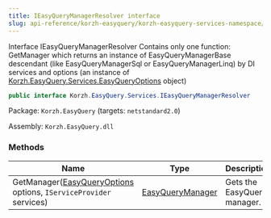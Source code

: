 ```yaml
---
title: IEasyQueryManagerResolver interface
slug: api-reference/korzh-easyquery/korzh-easyquery-services-namespace/ieasyquerymanagerresolver-interface
---
```

Interface IEasyQueryManagerResolver  Contains only one function: GetManager which returns an instance of EasyQueryManagerBase descendant (like EasyQueryManagerSql or EasyQueryManagerLinq)  by DI services and options (an instance of [Korzh.EasyQuery.Services.EasyQueryOptions](/api-reference/korzh-easyquery/korzh-easyquery-services-namespace/easyqueryoptions-class) object)
```csharp
public interface Korzh.EasyQuery.Services.IEasyQueryManagerResolver

```
Package: `Korzh.EasyQuery` (targets: `netstandard2.0`)

Assembly: `Korzh.EasyQuery.dll`

### Methods

| Name | Type | Description | 
| --- | --- | --- | 
| GetManager([EasyQueryOptions](/api-reference/korzh-easyquery/korzh-easyquery-services-namespace/easyqueryoptions-class) options, `IServiceProvider` services) | [EasyQueryManager](/api-reference/korzh-easyquery/korzh-easyquery-services-namespace/easyquerymanager-class) | Gets the EasyQuery manager. |
